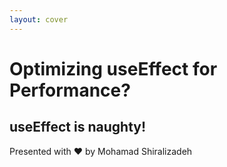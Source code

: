 ```yaml
---
layout: cover
---
```


<h1 class="font-bold text-orange-300">
  Optimizing useEffect for Performance?
</h1>

<h2 class="text-orange-100">
  useEffect is naughty!
</h2>

<p class="text-gray-400">
Presented with ❤️ by Mohamad Shiralizadeh
</p>
